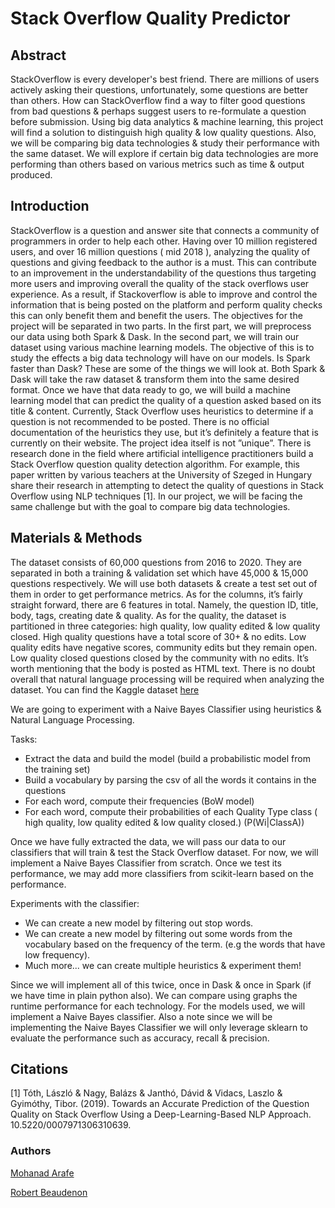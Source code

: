 # Stack Overflow Quality Predictor

## Abstract
StackOverflow is every developer's best friend. There are millions of users actively asking their questions, unfortunately, some questions are better than others. How can StackOverflow find a way to filter good questions from bad questions & perhaps suggest users to re-formulate a question before submission. Using big data analytics & machine learning, this project will find a solution to distinguish high quality & low quality questions. Also, we will be comparing big data technologies & study their performance with the same dataset. We will explore if certain big data technologies are more performing than others based on various metrics such as time & output produced. 

## Introduction
StackOverflow is a question and answer site that connects a community of programmers in order to help each other. Having over 10 million registered users, and over 16 million questions ( mid 2018 ), analyzing the quality of questions and giving feedback to the author is a must. This can contribute to an improvement in the understandability of the questions  thus targeting more users and improving overall the quality of the stack overflows user experience. As a result, if Stackoverflow is able to improve and control the information that is being posted on the platform and perform quality checks this can only benefit them and benefit the users. The objectives for the project will be separated in two parts. In the first part, we will preprocess our data using both Spark & Dask. In the second part, we will train our dataset using various machine learning models. The objective of this is to study the effects a big data technology will have on our models. Is Spark faster than Dask? These are some of the things we will look at. Both Spark & Dask will take the raw dataset & transform them into the same desired format. Once we have that data ready to go, we will build a machine learning model that can predict the quality of a question asked based on its title & content. Currently, Stack Overflow uses heuristics to determine if a question is not recommended to be posted. There is no official documentation of the heuristics they use, but it’s definitely a feature that is currently on their website. The project idea itself is not ”unique”. There is research done in the field where artificial intelligence practitioners build a Stack Overflow question quality detection algorithm. For example, this paper written by various teachers at the University of Szeged in Hungary share their research in attempting to detect the quality of questions in Stack Overflow using NLP techniques [1]. In our project, we will be facing the same challenge but with the goal to compare big data technologies. 

## Materials & Methods
The dataset consists of 60,000 questions from 2016 to 2020. They are separated in both a training & validation set which have 45,000 & 15,000 questions respectively. We will use both datasets & create a test set out of them in order to get performance metrics. As for the columns, it’s fairly straight forward, there are 6 features in total. Namely, the question ID, title, body, tags, creating date & quality. As for the quality, the dataset is partitioned in three categories: high quality, low quality edited & low quality closed. High quality questions have a total score of 30+ & no edits. Low quality edits have negative scores, community edits but they remain open. Low quality closed questions closed by the community with no edits. It’s worth mentioning that the body is posted as HTML text. There is no doubt overall that natural language processing will be required when analyzing the dataset. You can find the Kaggle dataset [here](https://www.kaggle.com/imoore/60k-stack-overflow-questions-with-quality-rate?select=train.csv)

We are going to experiment with a Naive Bayes Classifier using heuristics & Natural Language Processing.

Tasks:
- Extract the data and build the model (build a probabilistic model from the training set)
- Build a vocabulary by parsing the csv of all the words it contains in the questions
- For each word, compute their frequencies (BoW model)
- For each word, compute their probabilities of each Quality Type class ( high quality, low quality edited & low quality closed.) (P(Wi|ClassA))

Once we have fully extracted the data, we will pass our data to our classifiers that will train & test the Stack Overflow dataset. For now, we will implement a Naive Bayes Classifier from scratch. Once we test its performance, we may add more classifiers from scikit-learn based on the performance.

Experiments with the classifier:
- We can create a new model by filtering out stop words.
- We can create a new model by filtering out some words from the vocabulary based on the frequency of the term. (e.g the words that have low frequency).
- Much more... we can create multiple heuristics & experiment them!

Since we will implement all of this twice, once in Dask & once in Spark (if we have time in plain python also). We can compare using graphs the runtime performance for each technology. For the models used, we will implement a Naive Bayes classifier. Also a note since we will be implementing the Naive Bayes Classifier we will only leverage sklearn to evaluate the performance such as accuracy, recall & precision.

## Citations
[1] Tóth, László & Nagy, Balázs & Janthó, Dávid & Vidacs, Laszlo & Gyimóthy, Tibor. (2019). Towards an Accurate Prediction of the Question Quality on Stack Overflow Using a Deep-Learning-Based NLP Approach. 10.5220/0007971306310639. 

### Authors
[Mohanad Arafe](https://github.com/mohanadarafe)

[Robert Beaudenon](https://github.com/RobertBeaudenon)
